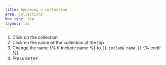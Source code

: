 ```yaml
---
title: Renaming a collection
area: collections
box_type: tip
layout: faq
---
```



1. Click on the collection
2. Click on the name of the collection at the top
3. Change the name {% if include.name %} to `{{ include.name }}` {% endif %}
4. Press <kbd>Enter</kbd>
